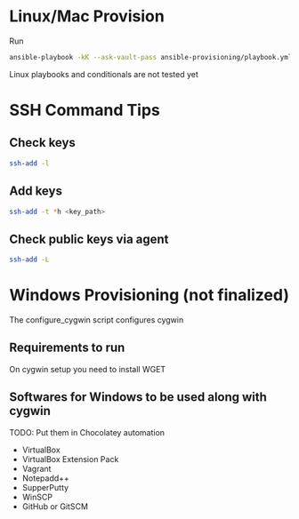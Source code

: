 # Linux/Mac Provision
Run

```bash
ansible-playbook -kK --ask-vault-pass ansible-provisioning/playbook.yml
```

Linux playbooks and conditionals are not tested yet

# SSH Command Tips

## Check keys

```bash
ssh-add -l
```

## Add keys

```bash
ssh-add -t *h <key_path>
```

## Check public keys via agent

```bash
ssh-add -L
```


# Windows Provisioning (not finalized)
The configure_cygwin script configures cygwin

## Requirements to run
On cygwin setup you need to install WGET

## Softwares for Windows to be used along with cygwin
TODO: Put them in Chocolatey automation
- VirtualBox
- VirtualBox Extension Pack
- Vagrant
- Notepadd++
- SupperPutty
- WinSCP
- GitHub or GitSCM
